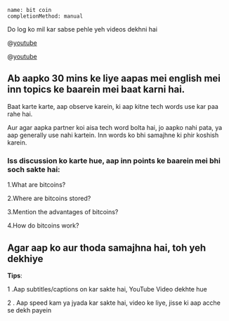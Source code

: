 ```ngMeta
name: bit coin
completionMethod: manual
```

Do log ko mil kar sabse pehle yeh videos dekhni hai

@[youtube](Um63OQz3bjo&t=1s)


@[youtube](Um63OQz3bjo&t=1s)




## Ab aapko 30 mins ke liye aapas mei english mei inn topics ke baarein mei baat karni hai.

Baat karte karte, aap observe karein, ki aap kitne tech words use kar paa rahe hai.


Aur agar aapka partner koi aisa tech word bolta hai, jo aapko nahi pata, ya aap generally use nahi kartein. Inn words ko bhi samajhne ki phir koshish karein.


### Iss discussion ko karte hue, aap inn points ke baarein mei bhi soch sakte hai:


1.What are bitcoins?


2.Where are bitcoins stored?


3.Mention the advantages of bitcoins?


4.How do bitcoins work?



## Agar aap ko aur thoda samajhna hai, toh yeh dekhiye

**Tips**:

1 .Aap subtitles/captions on kar sakte hai, YouTube Video dekhte hue


2 . Aap speed kam ya jyada kar sakte hai, video ke liye, jisse ki aap acche se dekh payein
 
